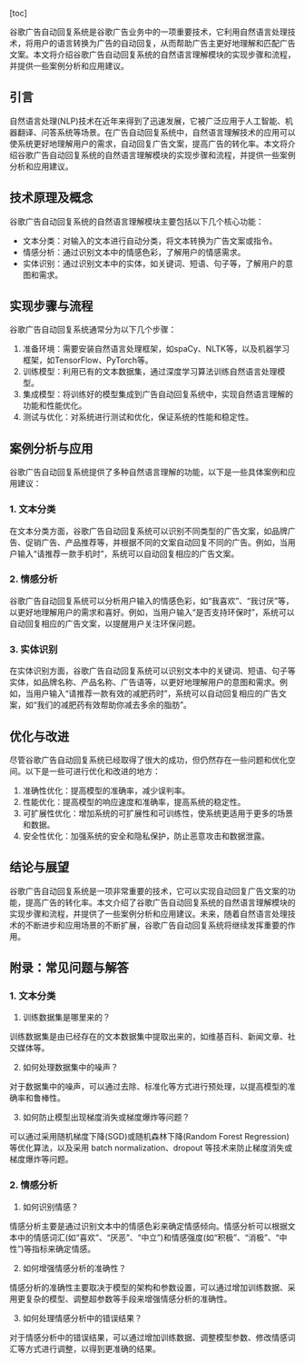 
[toc]                    
                
                
谷歌广告自动回复系统是谷歌广告业务中的一项重要技术，它利用自然语言处理技术，将用户的语言转换为广告的自动回复，从而帮助广告主更好地理解和匹配广告文案。本文将介绍谷歌广告自动回复系统的自然语言理解模块的实现步骤和流程，并提供一些案例分析和应用建议。

## 引言

自然语言处理(NLP)技术在近年来得到了迅速发展，它被广泛应用于人工智能、机器翻译、问答系统等场景。在广告自动回复系统中，自然语言理解技术的应用可以使系统更好地理解用户的需求，自动回复广告文案，提高广告的转化率。本文将介绍谷歌广告自动回复系统的自然语言理解模块的实现步骤和流程，并提供一些案例分析和应用建议。

## 技术原理及概念

谷歌广告自动回复系统的自然语言理解模块主要包括以下几个核心功能：

- 文本分类：对输入的文本进行自动分类，将文本转换为广告文案或指令。
- 情感分析：通过识别文本中的情感色彩，了解用户的情感需求。
- 实体识别：通过识别文本中的实体，如关键词、短语、句子等，了解用户的意图和需求。

## 实现步骤与流程

谷歌广告自动回复系统通常分为以下几个步骤：

1. 准备环境：需要安装自然语言处理框架，如spaCy、NLTK等，以及机器学习框架，如TensorFlow、PyTorch等。
2. 训练模型：利用已有的文本数据集，通过深度学习算法训练自然语言处理模型。
3. 集成模型：将训练好的模型集成到广告自动回复系统中，实现自然语言理解的功能和性能优化。
4. 测试与优化：对系统进行测试和优化，保证系统的性能和稳定性。

## 案例分析与应用

谷歌广告自动回复系统提供了多种自然语言理解的功能，以下是一些具体案例和应用建议：

### 1. 文本分类

在文本分类方面，谷歌广告自动回复系统可以识别不同类型的广告文案，如品牌广告、促销广告、产品推荐等，并根据不同的文案自动回复不同的广告。例如，当用户输入“请推荐一款手机时”，系统可以自动回复相应的广告文案。

### 2. 情感分析

谷歌广告自动回复系统可以分析用户输入的情感色彩，如“我喜欢”、“我讨厌”等，以更好地理解用户的需求和喜好。例如，当用户输入“是否支持环保时”，系统可以自动回复相应的广告文案，以提醒用户关注环保问题。

### 3. 实体识别

在实体识别方面，谷歌广告自动回复系统可以识别文本中的关键词、短语、句子等实体，如品牌名称、产品名称、广告语等，以更好地理解用户的意图和需求。例如，当用户输入“请推荐一款有效的减肥药时”，系统可以自动回复相应的广告文案，如“我们的减肥药有效帮助你减去多余的脂肪”。

## 优化与改进

尽管谷歌广告自动回复系统已经取得了很大的成功，但仍然存在一些问题和优化空间。以下是一些可进行优化和改进的地方：

1. 准确性优化：提高模型的准确率，减少误判率。
2. 性能优化：提高模型的响应速度和准确率，提高系统的稳定性。
3. 可扩展性优化：增加系统的可扩展性和可训练性，使系统更适用于更多的场景和数据。
4. 安全性优化：加强系统的安全和隐私保护，防止恶意攻击和数据泄露。

## 结论与展望

谷歌广告自动回复系统是一项非常重要的技术，它可以实现自动回复广告文案的功能，提高广告的转化率。本文介绍了谷歌广告自动回复系统的自然语言理解模块的实现步骤和流程，并提供了一些案例分析和应用建议。未来，随着自然语言处理技术的不断进步和应用场景的不断扩展，谷歌广告自动回复系统将继续发挥重要的作用。

## 附录：常见问题与解答

### 1. 文本分类

1. 训练数据集是哪里来的？

训练数据集是由已经存在的文本数据集中提取出来的，如维基百科、新闻文章、社交媒体等。

2. 如何处理数据集中的噪声？

对于数据集中的噪声，可以通过去除、标准化等方式进行预处理，以提高模型的准确率和鲁棒性。

3. 如何防止模型出现梯度消失或梯度爆炸等问题？

可以通过采用随机梯度下降(SGD)或随机森林下降(Random Forest Regression)等优化算法，以及采用 batch normalization、dropout 等技术来防止梯度消失或梯度爆炸等问题。

### 2. 情感分析

1. 如何识别情感？

情感分析主要是通过识别文本中的情感色彩来确定情感倾向。情感分析可以根据文本中的情感词汇(如“喜欢”、“厌恶”、“中立”)和情感强度(如“积极”、“消极”、“中性”)等指标来确定情感。

2. 如何增强情感分析的准确性？

情感分析的准确性主要取决于模型的架构和参数设置，可以通过增加训练数据、采用更复杂的模型、调整超参数等手段来增强情感分析的准确性。

3. 如何处理情感分析中的错误结果？

对于情感分析中的错误结果，可以通过增加训练数据、调整模型参数、修改情感词汇等方式进行调整，以得到更准确的结果。

